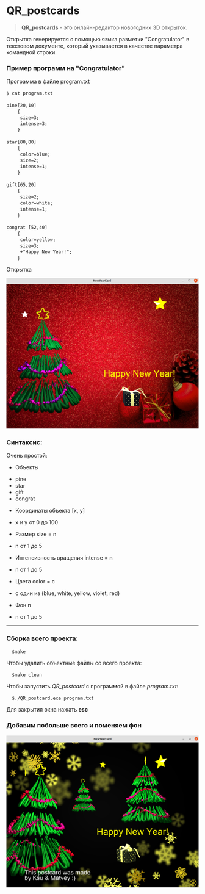 # QR_postcards

> **QR_postcards** - это онлайн-редактор новогодних 3D открыток. 

Открытка генерируется с помощью языка разметки "Congratulator" в текстовом документе, который указывается в качестве параметра командной строки.

 ### Пример программ на "Congratulator"

Программа в файле program.txt
```
$ cat program.txt

pine[20,10]
    {
     size=3;
     intense=3;
    }

star[80,80]
    {
     color=blue;
     size=2;
     intense=1;
    }

gift[65,20]
    {
     size=2;
     color=white;
     intense=1;
    }

congrat [52,40]
    {
     color=yellow;
     size=3;
     +"Happy New Year!";
    }

  ```
Открытка 

![example](picture/postcard.png)  


 ### Синтаксис:

Очень простой:

+ Объекты
 - pine
 - star
 - gift
 - congrat

+ Координаты объекта \[x, y\]  

 - x и у от 0 до 100

+ Размер size = n

 - n от 1 до 5 

+ Интенсивность вращения intense = n

 - n от 1 до 5  

+ Цвета color = c

 - с один из (blue, white, yellow, violet, red)  

+ Фон n

 - n от 1 до 5  



-----------------------------------------------------------------------------


 ### Сборка всего проекта:  
```
  $make
```
 Чтобы удалить объектные файлы со всего проекта:  
```
  $make clean
```

 Чтобы запустить *QR_postcard* с программой в файле *program.txt*:
``` 
  $./QR_postcard.exe program.txt
``` 

Для закрытия окна нажать **esc**


### Добавим побольше всего и поменяем фон

![example](picture/postcard2.png)  




